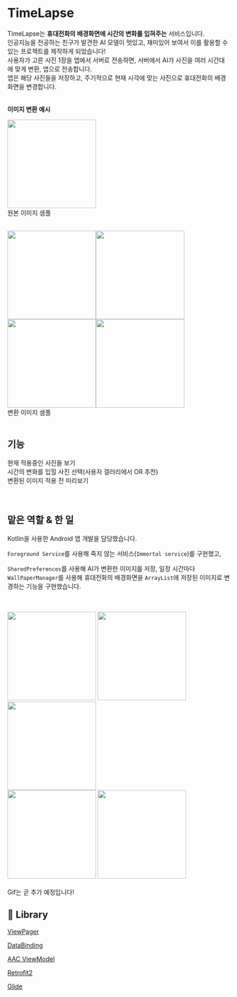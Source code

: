 # TimeLapse

TimeLapse는 **휴대전화의 배경화면에 시간의 변화를 입혀주는** 서비스입니다.<br>
인공지능을 전공하는 친구가 발견한 AI 모델이 멋있고, 재미있어 보여서 이를 활용할 수 있는 프로젝트를 제작하게 되었습니다!<br>
사용자가 고른 사진 1장을 앱에서 서버로 전송하면, 서버에서 AI가 사진을 여러 시간대에 맞게 변환, 앱으로 전송합니다.<br>
앱은 해당 사진들을 저장하고, 주기적으로 현재 시각에 맞는 사진으로 휴대전화의 배경화면을 변경합니다. <br><br>


**이미지 변환 예시**

<img src="https://user-images.githubusercontent.com/57486593/121773000-1877fa80-cbb4-11eb-8f0b-91e81197eb5b.png" width="200"> <br> 원본 이미지 샘플<br><br>


<img src="https://user-images.githubusercontent.com/57486593/121773019-39d8e680-cbb4-11eb-8fb3-008a4862b9b3.png" width="200"><img src="https://user-images.githubusercontent.com/57486593/121773022-3d6c6d80-cbb4-11eb-8b84-10752876410b.png" width="200"><img src="https://user-images.githubusercontent.com/57486593/121773020-3ba2aa00-cbb4-11eb-886a-00b6c2685819.png" width="200"><img src="https://user-images.githubusercontent.com/57486593/121773018-380f2300-cbb4-11eb-9ef5-3bbf8a753281.png" width="200">
<br>변환 이미지 샘플 <br><br>


## 기능
현재 적용중인 사진들 보기<br>
시간의 변화를 입힐 사진 선택(사용자 갤러리에서 OR 추천)<br>
변환된 이미지 적용 전 미리보기<br><br><br>



## 맡은 역할 & 한 일 

Kotlin을 사용한 Android 앱 개발을 담당했습니다. 

`Foreground Service`를 사용해 죽지 않는 서비스(`Immortal service`)를 구현했고, 

`SharedPreferences`를 사용해 AI가 변환한 이미지를 저장, 일정 시간마다 `WallPaperManager`를 사용해 휴대전화의 배경화면을 `ArrayList`에 저장된 이미지로 변경하는 기능을 구현했습니다.
<br><br><br>

<img src="https://user-images.githubusercontent.com/57486593/121773446-f9c73300-cbb6-11eb-9384-cc029e9f387a.png" width="200"> <img src="https://user-images.githubusercontent.com/57486593/121773444-f8960600-cbb6-11eb-9ae1-20e9b012a715.png" width="200"> <img src="https://user-images.githubusercontent.com/57486593/121773441-f6cc4280-cbb6-11eb-8d00-49333eb0a4f3.png" width="200">
<br>
<img src="https://user-images.githubusercontent.com/57486593/121773440-f59b1580-cbb6-11eb-898d-3a758d2f9ab9.png" width="200">
<img src="https://user-images.githubusercontent.com/57486593/121773447-fa5fc980-cbb6-11eb-9980-25694bb72072.png" width="200">
<br><br>
Gif는 곧 추가 예정입니다!


## 📂 Library

[ViewPager](https://developer.android.com/jetpack/androidx/releases/viewpager2?hl=ko)

[DataBinding](https://developer.android.com/topic/libraries/data-binding?hl=ko)

[AAC ViewModel](https://developer.android.com/reference/androidx/lifecycle/ViewModel?hl=ko)

[Retrofit2](https://square.github.io/retrofit/)

[Glide](https://github.com/bumptech/glide)

